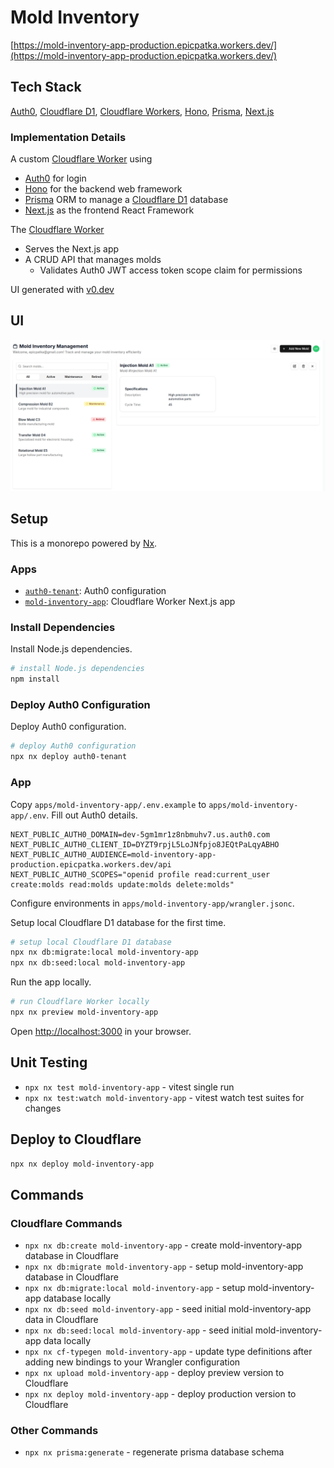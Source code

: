 # Mold Inventory

[https://mold-inventory-app-production.epicpatka.workers.dev/](https://mold-inventory-app-production.epicpatka.workers.dev/)

## Tech Stack
[Auth0](https://auth0.com/), [Cloudflare D1](https://developers.cloudflare.com/d1/), [Cloudflare Workers](https://developers.cloudflare.com/workers/), [Hono](https://hono.dev/), [Prisma](https://www.prisma.io/), [Next.js](https://nextjs.org/)

### Implementation Details

A custom [Cloudflare Worker](https://developers.cloudflare.com/workers/) using
  - [Auth0](https://auth0.com/) for login
  - [Hono](https://hono.dev/) for the backend web framework
  - [Prisma](https://www.prisma.io/) ORM to manage a [Cloudflare D1](https://developers.cloudflare.com/d1/) database
  - [Next.js](https://developers.cloudflare.com/workers/framework-guides/web-apps/nextjs/) as the frontend React Framework
  
The [Cloudflare Worker](https://developers.cloudflare.com/workers/)
  - Serves the Next.js app
  - A CRUD API that manages molds
    - Validates Auth0 JWT access token scope claim for permissions

UI generated with [v0.dev](https://v0.dev/)


## UI

![Screenshot of UI](./apps/mold-inventory-app/docs/ui.png)


## Setup

This is a monorepo powered by [Nx](https://nx.dev/).

### Apps

- [`auth0-tenant`](./apps/auth0-tenant/README.md): Auth0 configuration
- [`mold-inventory-app`](./apps/mold-inventory-app/README.md): Cloudflare Worker Next.js app

### Install Dependencies

Install Node.js dependencies.
```bash
# install Node.js dependencies
npm install
```

### Deploy Auth0 Configuration

Deploy Auth0 configuration.
```bash
# deploy Auth0 configuration
npx nx deploy auth0-tenant
```


### App

Copy `apps/mold-inventory-app/.env.example` to `apps/mold-inventory-app/.env`. Fill out Auth0 details.
```
NEXT_PUBLIC_AUTH0_DOMAIN=dev-5gm1mr1z8nbmuhv7.us.auth0.com
NEXT_PUBLIC_AUTH0_CLIENT_ID=DYZT9rpjL5LoJNfpjo8JEQtPaLqyABHO
NEXT_PUBLIC_AUTH0_AUDIENCE=mold-inventory-app-production.epicpatka.workers.dev/api
NEXT_PUBLIC_AUTH0_SCOPES="openid profile read:current_user create:molds read:molds update:molds delete:molds"
```

Configure environments in `apps/mold-inventory-app/wrangler.jsonc`.

Setup local Cloudflare D1 database for the first time.
```bash
# setup local Cloudflare D1 database
npx nx db:migrate:local mold-inventory-app
npx nx db:seed:local mold-inventory-app
```

Run the app locally.
```bash
# run Cloudflare Worker locally
npx nx preview mold-inventory-app
```

Open [http://localhost:3000](http://localhost:3000) in your browser.


## Unit Testing
- `npx nx test mold-inventory-app` - vitest single run
- `npx nx test:watch mold-inventory-app` - vitest watch test suites for changes


## Deploy to Cloudflare
```bash
npx nx deploy mold-inventory-app
```

## Commands

### Cloudflare Commands
- `npx nx db:create mold-inventory-app` - create mold-inventory-app database in Cloudflare
- `npx nx db:migrate mold-inventory-app` - setup mold-inventory-app database in Cloudflare
- `npx nx db:migrate:local mold-inventory-app` - setup mold-inventory-app database locally
- `npx nx db:seed mold-inventory-app` - seed initial mold-inventory-app data in Cloudflare
- `npx nx db:seed:local mold-inventory-app` - seed initial mold-inventory-app data locally
- `npx nx cf-typegen mold-inventory-app` - update type definitions after adding new bindings to your Wrangler configuration
- `npx nx upload mold-inventory-app` - deploy preview version to Cloudflare
- `npx nx deploy mold-inventory-app` - deploy production version to Cloudflare

### Other Commands
- `npx nx prisma:generate` - regenerate prisma database schema
